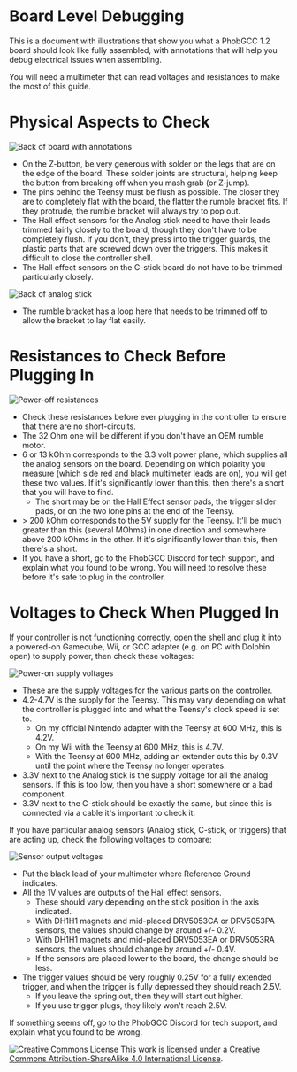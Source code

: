 # Board Level Debugging

This is a document with illustrations that show you what a PhobGCC 1.2 board should look like fully assembled, with annotations that will help you debug electrical issues when assembling.

You will need a multimeter that can read voltages and resistances to make the most of this guide.

# Physical Aspects to Check

![Back of board with annotations](https://github.com/PhobGCC/PhobGCC-doc/blob/main/For_Makers/BoardPics/1.2.1_Back_Annotated.jpg?raw=true)

* On the Z-button, be very generous with solder on the legs that are on the edge of the board. These solder joints are structural, helping keep the button from breaking off when you mash grab (or Z-jump).
* The pins behind the Teensy must be flush as possible. The closer they are to completely flat with the board, the flatter the rumble bracket fits. If they protrude, the rumble bracket will always try to pop out.
* The Hall effect sensors for the Analog stick need to have their leads trimmed fairly closely to the board, though they don't have to be completely flush. If you don't, they press into the trigger guards, the plastic parts that are screwed down over the triggers. This makes it difficult to close the controller shell.
* The Hall effect sensors on the C-stick board do not have to be trimmed particularly closely.

![Back of analog stick](https://github.com/PhobGCC/PhobGCC-doc/blob/main/For_Makers/BoardPics/1.2.1_Back_Rumble_Trim.jpg?raw=true)

* The rumble bracket has a loop here that needs to be trimmed off to allow the bracket to lay flat easily.

# Resistances to Check Before Plugging In

![Power-off resistances](https://github.com/PhobGCC/PhobGCC-doc/blob/main/For_Makers/BoardPics/1.2.1_Front_Power_Resistances.jpg?raw=true)

* Check these resistances before ever plugging in the controller to ensure that there are no short-circuits.
* The 32 Ohm one will be different if you don't have an OEM rumble motor.
* 6 or 13 kOhm corresponds to the 3.3 volt power plane, which supplies all the analog sensors on the board. Depending on which polarity you measure (which side red and black multimeter leads are on), you will get these two values. If it's significantly lower than this, then there's a short that you will have to find.
  * The short may be on the Hall Effect sensor pads, the trigger slider pads, or on the two lone pins at the end of the Teensy.
* \> 200 kOhm corresponds to the 5V supply for the Teensy. It'll be much greater than this (several MOhms) in one direction and somewhere above 200 kOhms in the other. If it's significantly lower than this, then there's a short.
* If you have a short, go to the PhobGCC Discord for tech support, and explain what you found to be wrong. You will need to resolve these before it's safe to plug in the controller.

# Voltages to Check When Plugged In

If your controller is not functioning correctly, open the shell and plug it into a powered-on Gamecube, Wii, or GCC adapter (e.g. on PC with Dolphin open) to supply power, then check these voltages:

![Power-on supply voltages](https://github.com/PhobGCC/PhobGCC-doc/blob/main/For_Makers/BoardPics/1.2.1_Front_Power_Voltages.jpg?raw=true)

* These are the supply voltages for the various parts on the controller.
* 4.2-4.7V is the supply for the Teensy. This may vary depending on what the controller is plugged into and what the Teensy's clock speed is set to.
  * On my official Nintendo adapter with the Teensy at 600 MHz, this is 4.2V.
  * On my Wii with the Teensy at 600 MHz, this is 4.7V.
  * With the Teensy at 600 MHz, adding an extender cuts this by 0.3V until the point where the Teensy no longer operates.
* 3.3V next to the Analog stick is the supply voltage for all the analog sensors. If this is too low, then you have a short somewhere or a bad component.
* 3.3V next to the C-stick should be exactly the same, but since this is connected via a cable it's important to check it.

If you have particular analog sensors (Analog stick, C-stick, or triggers) that are acting up, check the following voltages to compare:

![Sensor output voltages](https://github.com/PhobGCC/PhobGCC-doc/blob/main/For_Makers/BoardPics/1.2.1_Front_Analog_Voltages.jpg?raw=true)

* Put the black lead of your multimeter where Reference Ground indicates.
* All the 1V values are outputs of the Hall effect sensors.
  * These should vary depending on the stick position in the axis indicated.
  * With DH1H1 magnets and mid-placed DRV5053CA or DRV5053PA sensors, the values should change by around +/- 0.2V.
  * With DH1H1 magnets and mid-placed DRV5053EA or DRV5053RA sensors, the values should change by around +/- 0.4V.
  * If the sensors are placed lower to the board, the change should be less.
* The trigger values should be very roughly 0.25V for a fully extended trigger, and when the trigger is fully depressed they should reach 2.5V.
  * If you leave the spring out, then they will start out higher.
  * If you use trigger plugs, they likely won't reach 2.5V.

If something seems off, go to the PhobGCC Discord for tech support, and explain what you found to be wrong.

![Creative Commons License](https://i.creativecommons.org/l/by-sa/4.0/88x31.png)
This work is licensed under a [Creative Commons Attribution-ShareAlike 4.0 International License](http://creativecommons.org/licenses/by-sa/4.0/).
